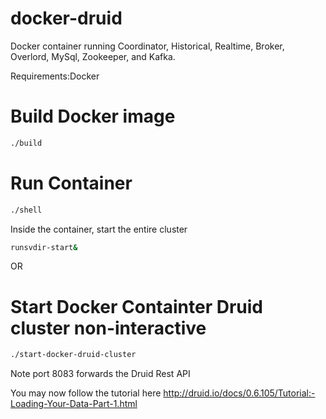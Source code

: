 docker-druid
============
Docker container running Coordinator, Historical, Realtime, Broker, Overlord, MySql, Zookeeper, and Kafka.

Requirements:Docker

Build Docker image
==================
```bash
./build
```

Run Container
=============
```bash
./shell
```

Inside the container, start the entire cluster
```bash
runsvdir-start&
```

OR

Start Docker Containter Druid cluster non-interactive
=====================================================
```bash
./start-docker-druid-cluster
```

Note port 8083 forwards the Druid Rest API

You may now follow the tutorial here http://druid.io/docs/0.6.105/Tutorial:-Loading-Your-Data-Part-1.html
